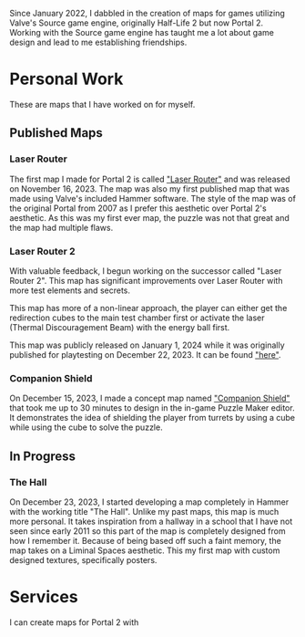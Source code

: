 Since January 2022, I dabbled in the creation of maps for games utilizing Valve's Source game engine, originally Half-Life 2 but now Portal 2. Working with the Source game engine has taught me a lot about game design and lead to me establishing friendships.

# Personal Work 
These are maps that I have worked on for myself. 

## Published Maps

### Laser Router
The first map I made for Portal 2 is called ["Laser Router"](https://steamcommunity.com/sharedfiles/filedetails/?id=3068699712) and was released on November 16, 2023. The map was also my first published map that was made using Valve's included Hammer software. The style of the map was of the original Portal from 2007 as I prefer this aesthetic over Portal 2's aesthetic. As this was my first ever map, the puzzle was not that great and the map had multiple flaws.

### Laser Router 2
With valuable feedback, I begun working on the successor called "Laser Router 2". This map has significant improvements over Laser Router with more test elements and secrets.

This map has more of a non-linear approach, the player can either get the redirection cubes to the main test chamber first or activate the laser (Thermal Discouragement Beam) with the energy ball first.

This map was publicly released on January 1, 2024 while it was originally published for playtesting on December 22, 2023. It can be found ["here"](https://steamcommunity.com/sharedfiles/filedetails/?id=3120435680).

### Companion Shield
On December 15, 2023, I made a concept map named ["Companion Shield"](https://steamcommunity.com/sharedfiles/filedetails/?id=3114962594) that took me up to 30 minutes to design in the in-game Puzzle Maker editor. It demonstrates the idea of shielding the player from turrets by using a cube while using the cube to solve the puzzle.

## In Progress

### The Hall
On December 23, 2023, I started developing a map completely in Hammer with the working title "The Hall". Unlike my past maps, this map is much more personal. It takes inspiration from a hallway in a school that I have not seen since early 2011 so this part of the map is completely designed from how I remember it. Because of being based off such a faint memory, the map takes on a Liminal Spaces aesthetic. This my first map with custom designed textures, specifically posters.

# Services
I can create maps for Portal 2 with
